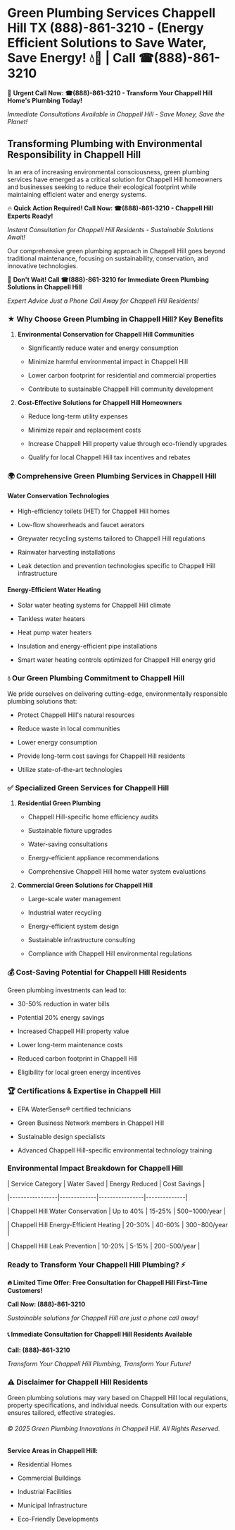 # Green Plumbing Services Chappell Hill TX (888)-861-3210 - (Energy Efficient Solutions to Save Water, Save Energy! 💧🌿 | Call ☎(888)-861-3210

🚨 **Urgent Call Now: ☎(888)-861-3210 - Transform Your Chappell Hill Home's Plumbing Today!**
*Immediate Consultations Available in Chappell Hill - Save Money, Save the Planet!*

## Transforming Plumbing with Environmental Responsibility in Chappell Hill

In an era of increasing environmental consciousness, green plumbing services have emerged as a critical solution for Chappell Hill homeowners and businesses seeking to reduce their ecological footprint while maintaining efficient water and energy systems. 

🔥 **Quick Action Required! Call Now: ☎(888)-861-3210 - Chappell Hill Experts Ready!**
*Instant Consultation for Chappell Hill Residents - Sustainable Solutions Await!*

Our comprehensive green plumbing approach in Chappell Hill goes beyond traditional maintenance, focusing on sustainability, conservation, and innovative technologies.

🚨 **Don't Wait! Call ☎(888)-861-3210 for Immediate Green Plumbing Solutions in Chappell Hill**
*Expert Advice Just a Phone Call Away for Chappell Hill Residents!*

### ★ Why Choose Green Plumbing in Chappell Hill? Key Benefits

1. **Environmental Conservation for Chappell Hill Communities** 
   - Significantly reduce water and energy consumption
   - Minimize harmful environmental impact in Chappell Hill
   - Lower carbon footprint for residential and commercial properties
   - Contribute to sustainable Chappell Hill community development

2. **Cost-Effective Solutions for Chappell Hill Homeowners** 
   - Reduce long-term utility expenses
   - Minimize repair and replacement costs
   - Increase Chappell Hill property value through eco-friendly upgrades
   - Qualify for local Chappell Hill tax incentives and rebates

### 🌍 Comprehensive Green Plumbing Services in Chappell Hill

#### Water Conservation Technologies
- High-efficiency toilets (HET) for Chappell Hill homes
- Low-flow showerheads and faucet aerators
- Greywater recycling systems tailored to Chappell Hill regulations
- Rainwater harvesting installations
- Leak detection and prevention technologies specific to Chappell Hill infrastructure

#### Energy-Efficient Water Heating
- Solar water heating systems for Chappell Hill climate
- Tankless water heaters
- Heat pump water heaters
- Insulation and energy-efficient pipe installations
- Smart water heating controls optimized for Chappell Hill energy grid

### 💧 Our Green Plumbing Commitment to Chappell Hill

We pride ourselves on delivering cutting-edge, environmentally responsible plumbing solutions that:
- Protect Chappell Hill's natural resources
- Reduce waste in local communities
- Lower energy consumption
- Provide long-term cost savings for Chappell Hill residents
- Utilize state-of-the-art technologies

### ✅ Specialized Green Services for Chappell Hill

1. **Residential Green Plumbing**
   - Chappell Hill-specific home efficiency audits
   - Sustainable fixture upgrades
   - Water-saving consultations
   - Energy-efficient appliance recommendations
   - Comprehensive Chappell Hill home water system evaluations

2. **Commercial Green Solutions for Chappell Hill**
   - Large-scale water management
   - Industrial water recycling
   - Energy-efficient system design
   - Sustainable infrastructure consulting
   - Compliance with Chappell Hill environmental regulations

### 💰 Cost-Saving Potential for Chappell Hill Residents

Green plumbing investments can lead to:
- 30-50% reduction in water bills
- Potential 20% energy savings
- Increased Chappell Hill property value
- Lower long-term maintenance costs
- Reduced carbon footprint in Chappell Hill
- Eligibility for local green energy incentives

### 🏆 Certifications & Expertise in Chappell Hill

- EPA WaterSense® certified technicians
- Green Business Network members in Chappell Hill
- Sustainable design specialists
- Advanced Chappell Hill-specific environmental technology training

### Environmental Impact Breakdown for Chappell Hill

| Service Category | Water Saved | Energy Reduced | Cost Savings |
|-----------------|-------------|----------------|--------------|
| Chappell Hill Water Conservation | Up to 40% | 15-25% | $500-$1000/year |
| Chappell Hill Energy-Efficient Heating | 20-30% | 40-60% | $300-$800/year |
| Chappell Hill Leak Prevention | 10-20% | 5-15% | $200-$500/year |

### Ready to Transform Your Chappell Hill Plumbing? ⚡

**🔥 Limited Time Offer: Free Consultation for Chappell Hill First-Time Customers!**

**Call Now: (888)-861-3210**
*Sustainable solutions for Chappell Hill are just a phone call away!*

#### 📞 Immediate Consultation for Chappell Hill Residents Available

**Call: (888)-861-3210**
*Transform Your Chappell Hill Plumbing, Transform Your Future!*

### ⚠️ Disclaimer for Chappell Hill Residents

Green plumbing solutions may vary based on Chappell Hill local regulations, property specifications, and individual needs. Consultation with our experts ensures tailored, effective strategies.

###### © 2025 Green Plumbing Innovations in Chappell Hill. All Rights Reserved.

**Service Areas in Chappell Hill:** 
- Residential Homes
- Commercial Buildings
- Industrial Facilities
- Municipal Infrastructure
- Eco-Friendly Developments